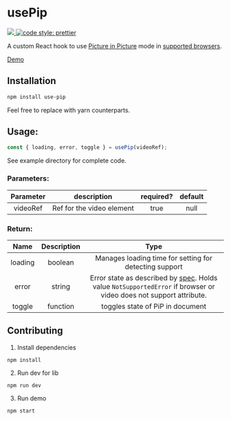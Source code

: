 # usePip

<a href="https://www.npmjs.com/package/use-pip">
  <img src="https://img.shields.io/npm/v/use-pip.svg" />
</a>
<a href="https://prettier.io">
  <img alt="code style: prettier" src="https://img.shields.io/badge/code_style-prettier-ff69b4.svg?style=flat-square">
</a>

A custom React hook to use [Picture in Picture](https://wicg.github.io/picture-in-picture/) mode in [supported browsers](https://caniuse.com/#feat=picture-in-picture).

[Demo](https://boywithsilverwings.github.io/usePip)

## Installation

```bash
npm install use-pip
```

Feel free to replace with yarn counterparts.

## Usage:

```javascript
const { loading, error, toggle } = usePip(videoRef);
```

See example directory for complete code.

### Parameters:

| Parameter |        description        | required? | default |
| :-------: | :-----------------------: | :-------: | :-----: |
| videoRef  | Ref for the video element |   true    |  null   |

### Return:

|  Name   | Description |                                                                              Type                                                                               |
| :-----: | :---------: | :-------------------------------------------------------------------------------------------------------------------------------------------------------------: |
| loading |   boolean   |                                                     Manages loading time for setting for detecting support                                                      |
|  error  |   string    | Error state as described by [spec](https://wicg.github.io/picture-in-picture/). Holds value `NotSupportedError` if browser or video does not support attribute. |
| toggle  |  function   |                                                                toggles state of PiP in document                                                                 |

## Contributing

1. Install dependencies

```
npm install
```

2. Run dev for lib

```
npm run dev
```

3. Run demo

```
npm start
```
